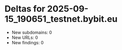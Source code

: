 # Deltas for 2025-09-15_190651_testnet.bybit.eu
- New subdomains: 0
- New URLs: 0
- New findings: 0
